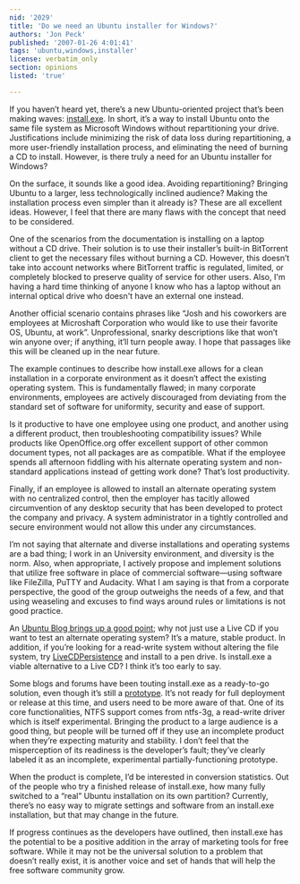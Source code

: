 ```yaml
---
nid: '2029'
title: 'Do we need an Ubuntu installer for Windows?'
authors: 'Jon Peck'
published: '2007-01-26 4:01:41'
tags: 'ubuntu,windows,installer'
license: verbatim_only
section: opinions
listed: 'true'

---
```

If you haven’t heard yet, there’s a new Ubuntu-oriented project that’s been making waves: [install.exe](https://wiki.ubuntu.com/install.exe). In short, it’s a way to install Ubuntu onto the same file system as Microsoft Windows without repartitioning your drive. Justifications include minimizing the risk of data loss during repartitioning, a more user-friendly installation process, and eliminating the need of burning a CD to install. However, is there truly a need for an Ubuntu installer for Windows?

On the surface, it sounds like a good idea. Avoiding repartitioning? Bringing Ubuntu to a larger, less technologically inclined audience? Making the installation process even simpler than it already is? These are all excellent ideas. However, I feel that there are many flaws with the concept that need to be considered.

One of the scenarios from the documentation is installing on a laptop without a CD drive. Their solution is to use their installer’s built-in BitTorrent client to get the necessary files without burning a CD. However, this doesn’t take into account networks where BitTorrent traffic is regulated, limited, or completely blocked to preserve quality of service for other users. Also, I'm having a hard time thinking of anyone I know who has a laptop without an internal optical drive who doesn't have an external one instead.

Another official scenario contains phrases like “Josh and his coworkers are employees at Microshaft Corporation who would like to use their favorite OS, Ubuntu, at work”. Unprofessional, snarky descriptions like that won’t win anyone over; if anything, it’ll turn people away. I hope that passages like this will be cleaned up in the near future.

The example continues to describe how install.exe allows for a clean installation in a corporate environment as it doesn’t affect the existing operating system. This is fundamentally flawed; in many corporate environments, employees are actively discouraged from deviating from the standard set of software for uniformity, security and ease of support.

Is it productive to have one employee using one product, and another using a different product, then troubleshooting compatibility issues? While products like OpenOffice.org offer excellent support of other common document types, not all packages are as compatible. What if the employee spends all afternoon fiddling with his alternate operating system and non-standard applications instead of getting work done? That’s lost productivity.

Finally, if an employee is allowed to install an alternate operating system with no centralized control, then the employer has tacitly allowed circumvention of any desktop security that has been developed to protect the company and privacy. A system administrator in a tightly controlled and secure environment would not allow this under any circumstances.

I’m not saying that alternate and diverse installations and operating systems are a bad thing; I work in an University environment, and diversity is the norm. Also, when appropriate, I actively propose and implement solutions that utilize free software in place of commercial software—using software like FileZilla, PuTTY and Audacity. What I am saying is that from a corporate perspective, the good of the group outweighs the needs of a few, and that using weaseling and excuses to find ways around rules or limitations is not good practice.

An [Ubuntu Blog brings up a good point](http://ubuntu.wordpress.com/2007/01/17/about-the-ubuntu-installer-for-windows/); why not just use a Live CD if you want to test an alternate operating system? It’s a mature, stable product. In addition, if you’re looking for a read-write system without altering the file system, try [LiveCDPersistence](https://help.ubuntu.com/community/LiveCDPersistence) and install to a pen drive. Is install.exe a viable alternative to a Live CD? I think it’s too early to say.

Some blogs and forums have been touting install.exe as a ready-to-go solution, even though it’s still a [prototype](https://wiki.ubuntu.com/install.exe/Prototype). It’s not ready for full deployment or release at this time, and users need to be more aware of that. One of its core functionalities, NTFS support comes from ntfs-3g, a read-write driver which is itself experimental. Bringing the product to a large audience is a good thing, but people will be turned off if they use an incomplete product when they’re expecting maturity and stability. I don’t feel that the misperception of its readiness is the developer’s fault; they’ve clearly labeled it as an incomplete, experimental partially-functioning prototype.

When the product is complete, I’d be interested in conversion statistics. Out of the people who try a finished release of install.exe, how many fully switched to a “real” Ubuntu installation on its own partition? Currently, there’s no easy way to migrate settings and software from an install.exe installation, but that may change in the future.

If progress continues as the developers have outlined, then install.exe has the potential to be a positive addition in the array of marketing tools for free software. While it may not be the universal solution to a problem that doesn’t really exist, it is another voice and set of hands that will help the free software community grow.

